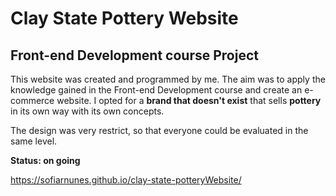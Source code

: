 # Clay State Pottery Website
## Front-end Development course Project

This website was created and programmed by me. The aim was to apply the knowledge gained in the Front-end Development course and create an e-commerce website. I opted for a **brand that doesn't exist** that sells **pottery** in its own way with its own concepts.

The design was very restrict, so that everyone could be evaluated in the same level.

**Status: on going**

https://sofiarnunes.github.io/clay-state-potteryWebsite/
